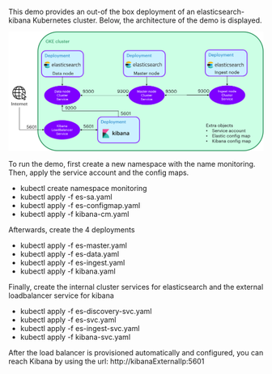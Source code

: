 This demo provides an out-of the box deployment of an elasticsearch-kibana Kubernetes cluster. Below, the architecture of the demo is displayed.

![alt text](https://raw.githubusercontent.com/andreas131989/elk-cluster-k8s/master/esk8s.png?token=AhcYFG-I9sP_TTbYTlDAWiEwVid65U3dks5cPxr5wA%3D%3D)

To run the demo, first create a new namespace with the name monitoring. Then, apply the service account and the config maps.

- kubectl create namespace monitoring
- kubectl apply -f es-sa.yaml
- kubectl apply -f es-configmap.yaml
- kubectl apply -f kibana-cm.yaml

Afterwards, create the 4 deployments

- kubectl apply -f es-master.yaml
- kubectl apply -f es-data.yaml
- kubectl apply -f es-ingest.yaml
- kubectl apply -f kibana.yaml

Finally, create the internal cluster services for elasticsearch and the external loadbalancer service for kibana

- kubectl apply -f es-discovery-svc.yaml
- kubectl apply -f es-svc.yaml
- kubectl apply -f es-ingest-svc.yaml
- kubectl apply -f kibana-svc.yaml

After the load balancer is provisioned automatically and configured, you can reach Kibana by using the url:
http://kibanaExternalIp:5601

